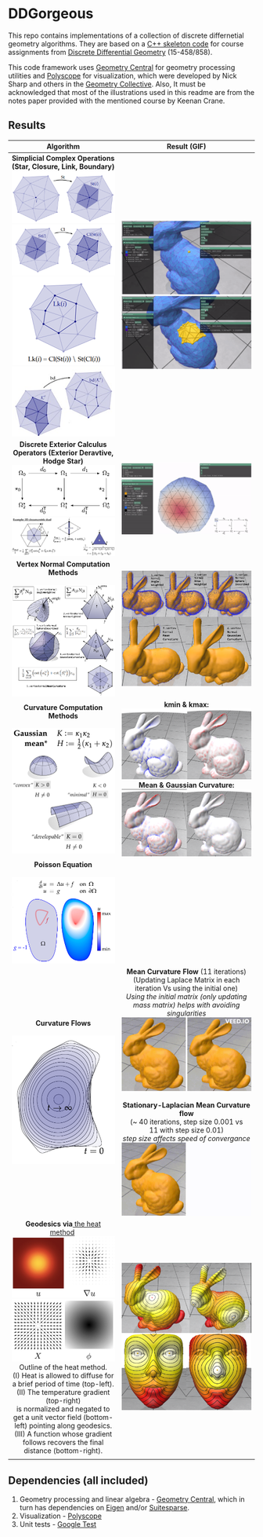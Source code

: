 # DDGorgeous

This repo contains implementations of a collection of discrete differnetial geometry algorithms. They are based on a [C++ skeleton code](https://github.com/GeometryCollective/ddg-exercises) for course assignments from [Discrete Differential Geometry](https://brickisland.net/DDGSpring2020/) (15-458/858).

This code framework uses [Geometry Central](https://github.com/nmwsharp/geometry-central) for geometry processing utilities and [Polyscope](https://github.com/nmwsharp/polyscope) for visualization, which were developed by Nick Sharp and others in the [Geometry Collective](http://geometry.cs.cmu.edu/). Also, It must be acknowledged that most of the illustrations used in this readme are from the notes paper provided with the mentioned course by Keenan Crane.

## Results

|                                                                                                                                                                                                                                                                             Algorithm                                                                                                                                                                                                                                                                             |                                                                                                                                                                                                                                              Result (GIF)                                                                                                                                                                                                                                              |
| :---------------------------------------------------------------------------------------------------------------------------------------------------------------------------------------------------------------------------------------------------------------------------------------------------------------------------------------------------------------------------------------------------------------------------------------------------------------------------------------------------------------------------------------------------------------: | :-----------------------------------------------------------------------------------------------------------------------------------------------------------------------------------------------------------------------------------------------------------------------------------------------------------------------------------------------------------------------------------------------------------------------------------------------------------------------------------------------------: |
|                                                                                                                                                          **Simplicial Complex Operations (Star, Closure, Link, Boundary)**<br />![img](image/README/1650891275357.png)<br />![img](image/README/1650891304489.png)<br />![img](image/README/1650891320023.png)<br />![img](image/README/1650891245290.png)                                                                                                                                                          |                                                                                                                                                                                                             ![img](image/README/1650890503193.png)<br />![img](image/README/1650890508006.png)                                                                                                                                                                                                             |
|                                                                                                                                                                                                **Discrete Exterior Calculus Operators (Exterior Deravtive, Hodge Star)**<br />![img](image/README/1650891936774.png)<br />![img](image/README/1650891955530.png)                                                                                                                                                                                                |                                                                                                                                                                                                                                  ![img](image/README/1650902675076.png)                                                                                                                                                                                                                                  |
|                                                                                                                                                                                                                               **Vertex Normal Computation Methods<br /><br />![1676067070587](image/README/1676067070587.png)**                                                                                                                                                                                                                               |                                                                                                                                                                                                                             ![1676072347255](image/README/1676072347255.png)                                                                                                                                                                                                                             |
|                                                                                                                                                                                                                                 **Curvature Computation Methods<br /><br />![1676070772224](image/README/1676070772224.png)**                                                                                                                                                                                                                                 |                                                                                                                                                                **kmin & kmax:**<br />![1676070259394](image/README/1676070259394.png)<br />**Mean & Gaussian Curvature:**<br />![1676070266904](image/README/1676070266904.png)                                                                                                                                                                |
|                                                                                                                                                                                                                                       **Poisson Equation<br /><br />![1676147668933](image/README/1676147668933.png)**                                                                                                                                                                                                                                       |                                                                                                                                                                                                                                                                                                                                                                                                                                                                                                        |
|                                                                                                                                                                                                                                        **Curvature Flows<br /><br />![1676147729135](image/README/1676147729135.png)**                                                                                                                                                                                                                                        | **Mean Curvature Flow** (11 iterations)<br />(Updating Laplace Matrix in each iteration Vs using the initial one)<br />*Using the initial matrix (only updating mass matrix) helps with avoiding singularities*<br />![flow1](image/README/meancurvature1.gif)<br /><br />**Stationary-Laplacian Mean Curvature flow**<br />(~ 40 iterations, step size 0.001 vs 11 with step size 0.01)<br />*step size affects speed of convergance*<br />![flow2](image/README/meancurvature2.gif) |
| **Geodesics via**[ the heat method](https://www.cs.cmu.edu/~kmcrane/Projects/HeatMethod/) <br />![1676071513876](image/README/1676071513876.png)<br />![1676071566899](image/README/1676071566899.png)<br />Outline of the heat method. <br />(I) Heat is allowed to diffuse for a brief period of time (top-left). <br />(II) The temperature gradient (top-right) <br />is normalized and negated to get a unit vector field (bottom-left) pointing along geodesics. <br />(III) A function whose gradient follows recovers the final distance (bottom-right). |                                                                                                                                                                                                                             ![1676073261736](image/README/1676073261736.png)                                                                                                                                                                                                                             |
|                                                                                                                                                                                                                                                                                                                                                                                                                                                                                                                                                                  |                                                                                                                                                                                                                                                                                                                                                                                                                                                                                                        |

## Dependencies (all included)

1. Geometry processing and linear algebra - [Geometry Central](https://github.com/nmwsharp/geometry-central), which in turn has dependencies on [Eigen](https://eigen.tuxfamily.org) and/or [Suitesparse](https://people.engr.tamu.edu/davis/suitesparse.html).
2. Visualization - [Polyscope](https://github.com/nmwsharp/polyscope)
3. Unit tests - [Google Test](https://github.com/google/googletest)
